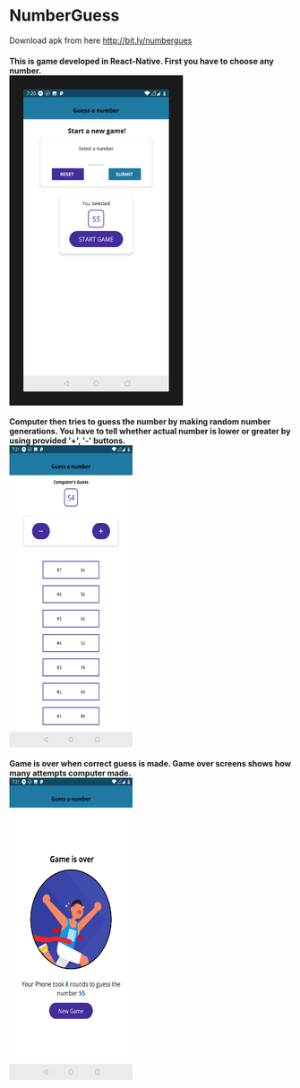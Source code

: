 # NumberGuess
Download apk from here http://bit.ly/numbergues

<h4>This is game developed in React-Native. 
First you have to choose any number. 
<br>
<img src = "Images/ss1.jpg" width  = "260" height="540" border ="25">
<br>
<br>
Computer then tries to guess the number by making random number generations. 
You have to tell whether actual number is lower or greater by using provided '+', '-' buttons. 
<br>
<img src = "Images/ss2.jpg" width  = "220" height="540">
<br>
<br>
Game is over when correct guess is made. 
Game over screens shows how many attempts computer made.
<br>
<img src = "Images/ss3.jpg" width  = "220" height="540">
</h4>
